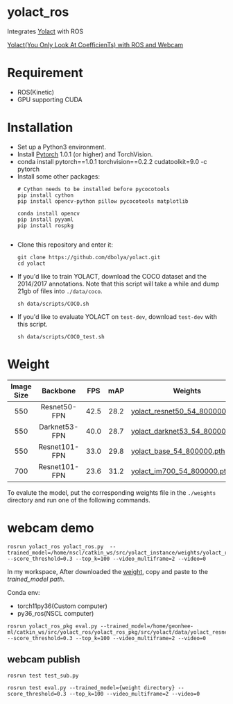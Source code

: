 # yolact_ros

Integrates [Yolact](https://github.com/dbolya/yolact) with ROS

[Yolact(You Only Look At CoefficienTs) with ROS and Webcam](https://www.youtube.com/watch?v=Qn949mpmndI&feature=youtu.be)

# Requirement 

* ROS(Kinetic)
* GPU supporting CUDA

# Installation
 - Set up a Python3 environment.
 - Install [Pytorch](http://pytorch.org/) 1.0.1 (or higher) and TorchVision.
  - conda install pytorch==1.0.1 torchvision==0.2.2 cudatoolkit=9.0 -c pytorch
 - Install some other packages:
   ```Shell
   # Cython needs to be installed before pycocotools
   pip install cython
   pip install opencv-python pillow pycocotools matplotlib 
   
   conda install opencv
   pip install pyyaml
   pip install rospkg

   
   ```
 - Clone this repository and enter it:
   ```Shell
   git clone https://github.com/dbolya/yolact.git
   cd yolact
   ```
 - If you'd like to train YOLACT, download the COCO dataset and the 2014/2017 annotations. Note that this script will take a while and dump 21gb of files into `./data/coco`.
   ```Shell
   sh data/scripts/COCO.sh
   ```
 - If you'd like to evaluate YOLACT on `test-dev`, download `test-dev` with this script.
   ```Shell
   sh data/scripts/COCO_test.sh
   ```


# Weight 
| Image Size | Backbone      | FPS  | mAP  | Weights                                                                                                              |  |
|:----------:|:-------------:|:----:|:----:|----------------------------------------------------------------------------------------------------------------------|--------|
| 550        | Resnet50-FPN  | 42.5 | 28.2 | [yolact_resnet50_54_800000.pth](https://drive.google.com/file/d/1yp7ZbbDwvMiFJEq4ptVKTYTI2VeRDXl0/view?usp=sharing)  | [Mirror](https://ucdavis365-my.sharepoint.com/:u:/g/personal/yongjaelee_ucdavis_edu/EUVpxoSXaqNIlssoLKOEoCcB1m0RpzGq_Khp5n1VX3zcUw) |
| 550        | Darknet53-FPN | 40.0 | 28.7 | [yolact_darknet53_54_800000.pth](https://drive.google.com/file/d/1dukLrTzZQEuhzitGkHaGjphlmRJOjVnP/view?usp=sharing) | [Mirror](https://ucdavis365-my.sharepoint.com/:u:/g/personal/yongjaelee_ucdavis_edu/ERrao26c8llJn25dIyZPhwMBxUp2GdZTKIMUQA3t0djHLw)
| 550        | Resnet101-FPN | 33.0 | 29.8 | [yolact_base_54_800000.pth](https://drive.google.com/file/d/1UYy3dMapbH1BnmtZU4WH1zbYgOzzHHf_/view?usp=sharing)      | [Mirror](https://ucdavis365-my.sharepoint.com/:u:/g/personal/yongjaelee_ucdavis_edu/EYRWxBEoKU9DiblrWx2M89MBGFkVVB_drlRd_v5sdT3Hgg)
| 700        | Resnet101-FPN | 23.6 | 31.2 | [yolact_im700_54_800000.pth](https://drive.google.com/file/d/1lE4Lz5p25teiXV-6HdTiOJSnS7u7GBzg/view?usp=sharing)     | [Mirror](https://ucdavis365-my.sharepoint.com/:u:/g/personal/yongjaelee_ucdavis_edu/Eagg5RSc5hFEhp7sPtvLNyoBjhlf2feog7t8OQzHKKphjw)

To evalute the model, put the corresponding weights file in the `./weights` directory and run one of the following commands.

# webcam demo

```
rosrun yolact_ros yolact_ros.py  --trained_model=/home/nscl/catkin_ws/src/yolact_instance/weights/yolact_resnet50_54_800000.pth  --score_threshold=0.3 --top_k=100 --video_multiframe=2 --video=0

```

In my workspace, After downloaded the [weight](https://drive.google.com/file/d/1yp7ZbbDwvMiFJEq4ptVKTYTI2VeRDXl0/view?usp=sharing), copy and paste to the _trained_model path_.

Conda env: 
- torch11py36(Custom computer)
- py36_ros(NSCL computer)
```
rosrun yolact_ros_pkg eval.py --trained_model=/home/geonhee-ml/catkin_ws/src/yolact_ros/yolact_ros_pkg/src/yolact/data/yolact_resnet50_54_800000.pth --score_threshold=0.3 --top_k=100 --video_multiframe=2 --video=0
```

## webcam publish
```
rosrun test test_sub.py

rosrun test eval.py --trained_model={weight directory} --score_threshold=0.3 --top_k=100 --video_multiframe=2 --video=0
```



